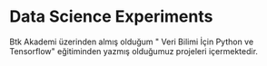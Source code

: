 # Data Science Experiments

Btk Akademi üzerinden almış olduğum " Veri Bilimi İçin Python ve Tensorflow" eğitiminden yazmış olduğumuz projeleri içermektedir.